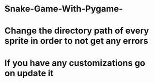 # Snake-Game-With-Pygame-

# Change the directory path of every sprite in order to not get any errors

# If you have any customizations go on update it
